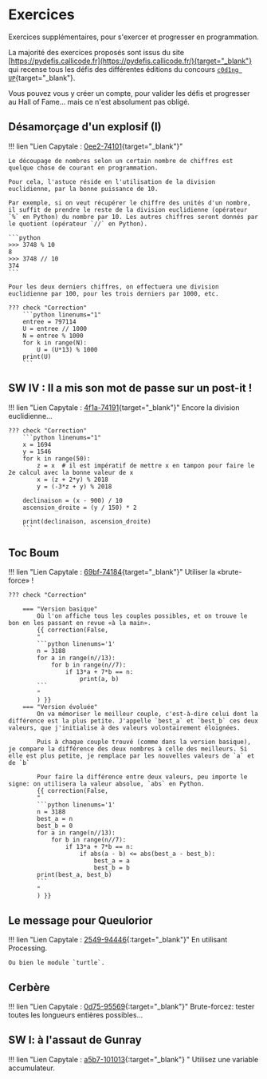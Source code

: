 # Exercices

Exercices supplémentaires, pour s'exercer et progresser en programmation.

La majorité des exercices proposés sont issus du site [https://pydefis.callicode.fr](https://pydefis.callicode.fr/){target="_blank"} qui recense tous les défis des différentes éditions du concours [`c0d1ng UP`](https://codingup.fr){target="_blank"}.

Vous pouvez vous y créer un compte, pour valider les défis et progresser au Hall of Fame... mais ce n'est absolument pas obligé.

## Désamorçage d'un explosif (I)
!!! lien "Lien Capytale : [0ee2-74101](https://capytale2.ac-paris.fr/web/c-auth/list?returnto=/web/code/0ee2-74101){target="_blank"}"

    Le découpage de nombres selon un certain nombre de chiffres est quelque chose de courant en programmation.

    Pour cela, l'astuce réside en l'utilisation de la division euclidienne, par la bonne puissance de 10.

    Par exemple, si on veut récupérer le chiffre des unités d'un nombre, il suffit de prendre le reste de la division euclidienne (opérateur `%` en Python) du nombre par 10. Les autres chiffres seront donnés par le quotient (opérateur `//` en Python).

    ```python
    >>> 3748 % 10
    8
    >>> 3748 // 10
    374
    ```

    Pour les deux derniers chiffres, on effectuera une division euclidienne par 100, pour les trois derniers par 1000, etc.

    ??? check "Correction"
        ```python linenums="1"
        entree = 797114
        U = entree // 1000
        N = entree % 1000
        for k in range(N):
            U = (U*13) % 1000
        print(U)
        ```
        


## SW IV : Il a mis son mot de passe sur un post-it ! 

!!! lien "Lien Capytale : [4f1a-74191](https://capytale2.ac-paris.fr/web/c-auth/list?returnto=/web/code/4f1a-74191){target="_blank"}"
    Encore la division euclidienne...

    ??? check "Correction"
        ```python linenums="1"
        x = 1694
        y = 1546
        for k in range(50):
            z = x  # il est impératif de mettre x en tampon pour faire le 2e calcul avec la bonne valeur de x
            x = (z + 2*y) % 2018
            y = (-3*z + y) % 2018
        
        declinaison = (x - 900) / 10
        ascension_droite = (y / 150) * 2

        print(declinaison, ascension_droite)
        ```
        
## Toc Boum

!!! lien "Lien Capytale : [69bf-74184](https://capytale2.ac-paris.fr/web/c-auth/list?returnto=/web/code/69bf-74184){target="_blank"}"
    Utiliser la «brute-force» !


    ??? check "Correction"
        
        === "Version basique"
            Où l'on affiche tous les couples possibles, et on trouve le bon en les passant en revue «à la main».
            {{ correction(False,
            "
            ```python linenums='1'
            n = 3188
            for a in range(n//13):
                for b in range(n//7):
                    if 13*a + 7*b == n:
                        print(a, b)
            ```
            "
            ) }}
        === "Version évoluée"
            On va mémoriser le meilleur couple, c'est-à-dire celui dont la différence est la plus petite. J'appelle `best_a` et `best_b` ces deux valeurs, que j'initialise à des valeurs volontairement éloignées.

            Puis à chaque couple trouvé (comme dans la version basique), je compare la différence des deux nombres à celle des meilleurs. Si elle est plus petite, je remplace par les nouvelles valeurs de `a` et de `b`

            Pour faire la différence entre deux valeurs, peu importe le signe: on utilisera la valeur absolue, `abs` en Python.
            {{ correction(False,
            "
            ```python linenums='1'
            n = 3188
            best_a = n
            best_b = 0
            for a in range(n//13):
                for b in range(n//7):
                    if 13*a + 7*b == n:
                        if abs(a - b) <= abs(best_a - best_b):
                            best_a = a
                            best_b = b
            print(best_a, best_b)
            ```
            "
            ) }}

## Le message pour Queulorior

!!! lien "Lien Capytale : [2549-94446](https://capytale2.ac-paris.fr/web/c-auth/list?returnto=/web/code/2549-94446){:target="_blank"}"
    En utilisant Processing.
    
    Ou bien le module `turtle`.

## Cerbère

!!! lien "Lien Capytale : [0d75-95569](https://capytale2.ac-paris.fr/web/c-auth/list?returnto=/web/code/0d75-95569){:target="_blank"}"
    Brute-forcez: tester toutes les longueurs entières possibles...

## SW I: à l'assaut de Gunray
!!! lien "Lien Capytale : [a5b7-101013](https://capytale2.ac-paris.fr/web/c-auth/list?returnto=/web/code/a5b7-101013){:target="_blank"} "
    Utilisez une variable accumulateur.